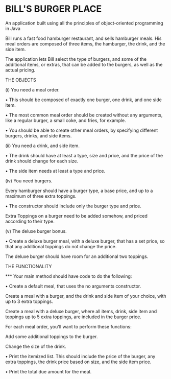 # BILL'S BURGER PLACE

An application built using all the principles of object-oriented programming in Java

Bill runs a fast food hamburger restaurant, and sells hamburger meals. His meal orders are composed of three items, the hamburger, the drink, and the side item.

The application lets Bill select the type of burgers, and some of the additional items, or extras, that can be added to the burgers, as well as the actual pricing.

THE OBJECTS

(i) You need a meal order.

• This should be composed of exactly one burger, one drink, and one side item.

• The most common meal order should be created without any arguments, like a regular burger, a small coke, and fries, for example.

• You should be able to create other meal orders, by specifying different burgers, drinks, and side items.

(ii) You need a drink, and side item.

• The drink should have at least a type, size and price, and the price of the drink should change for each size.

• The side item needs at least a type and price.

(iv) You need burgers.

Every hamburger should have a burger type, a base price, and up to a maximum of three extra toppings.

• The constructor should include only the burger type and price.

Extra Toppings on a burger need to be added somehow, and priced according to their type.

(v) The deluxe burger bonus.

• Create a deluxe burger meal, with a deluxe burger, that has a set price, so that any additional toppings do not change the price.

The deluxe burger should have room for an additional two toppings.

THE FUNCTIONALITY

*** Your main method should have code to do the following:

• Create a default meal, that uses the no arguments constructor.

Create a meal with a burger, and the drink and side item of your choice, with up to 3 extra toppings.

Create a meal with a deluxe burger, where all items, drink, side item and toppings up to 5 extra toppings, are included in the burger price.

For each meal order, you'll want to perform these functions:

Add some additional toppings to the burger.

Change the size of the drink.

• Print the itemized list. This should include the price of the burger, any extra toppings, the drink price based on size, and the side item price.

• Print the total due amount for the meal.

